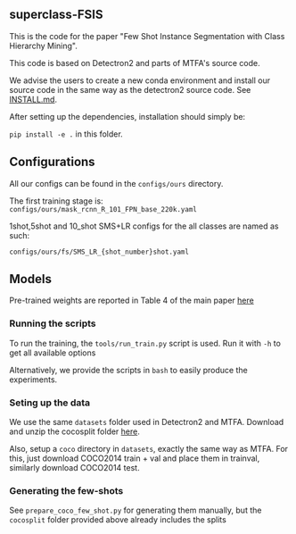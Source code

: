 ## superclass-FSIS

This is the code for the paper "Few Shot Instance Segmentation with Class Hierarchy Mining".

This code is based on Detectron2 and parts of MTFA's source code.

We advise the users to create a new conda environment and install our source code in the same way as the detectron2 source code. See [INSTALL.md](INSTALL.md).

After setting up the dependencies, installation should simply be:

`pip install -e .` in this folder.

## Configurations

All our configs can be found in the `configs/ours` directory.

The first training stage is: `configs/ours/mask_rcnn_R_101_FPN_base_220k.yaml`

1shot,5shot and 10_shot SMS+LR configs for the all classes are named as such:

`configs/ours/fs/SMS_LR_{shot_number}shot.yaml`


## Models
Pre-trained weights are reported in Table 4 of the main paper [here](https://drive.google.com/drive/folders/1OZLqQ_bFefY-_6NmMxo8x9EVS3nynkX5?usp=sharing)

### Running the scripts

To run the training, the `tools/run_train.py` script is used. Run it with `-h` to get all available options

Alternatively, we provide the scripts in `bash` to easily produce the experiments.

### Seting up the data

We use the same `datasets` folder used in Detectron2 and MTFA. Download and unzip the cocosplit folder [here](https://drive.google.com/file/d/17-doo4n2pXneZwJFL9PkeZSuScEpbzTJ/view?usp=sharing).

Also, setup a `coco` directory in `datasets`, exactly the same way as MTFA. For this, just download COCO2014 train + val and place them in trainval, similarly download COCO2014 test.


### Generating the few-shots

See `prepare_coco_few_shot.py` for generating them manually, but the `cocosplit` folder provided above already includes the splits